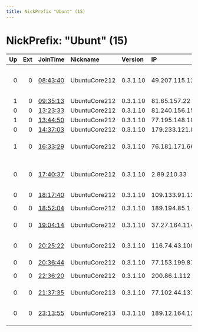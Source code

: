 ```yaml
---
title: NickPrefix "Ubunt" (15)
---
```


# NickPrefix: "Ubunt" (15)

|   Up |   Ext | JoinTime                                                                                            | Nickname      | Version   | IP             | AS                                     | CC   |   ORp |   Dirp | OS    | Contact   |   eFamMembers |
|-----:|------:|:----------------------------------------------------------------------------------------------------|:--------------|:----------|:---------------|:---------------------------------------|:-----|------:|-------:|:------|:----------|--------------:|
|    0 |     0 | [08:43:40](https://metrics.torproject.org/rs.html#details/BCC4FC64174165D8867671F83A5698BED926A734) | UbuntuCore212 | 0.3.1.10  | 49.207.115.127 | Atria Convergence Technologies pvt ltd | in   | 37455 |      0 | Linux | None      |             1 |
|    1 |     0 | [09:35:13](https://metrics.torproject.org/rs.html#details/F5A93DCBEC472AD980D5399A870DC9F0C637F076) | UbuntuCore212 | 0.3.1.10  | 81.65.157.22   | SFR SA                                 | fr   | 41829 |      0 | Linux | None      |             1 |
|    0 |     0 | [13:23:33](https://metrics.torproject.org/rs.html#details/09776465444A160DF81537B13C0D916F5675420F) | UbuntuCore212 | 0.3.1.10  | 81.240.156.150 | Proximus NV                            | be   | 36463 |      0 | Linux | None      |             1 |
|    1 |     0 | [13:44:50](https://metrics.torproject.org/rs.html#details/AA5CB37033AA1FF0674E46DEE62AA264C1E11718) | UbuntuCore212 | 0.3.1.10  | 77.195.148.180 | SFR SA                                 | fr   | 38983 |      0 | Linux | None      |             1 |
|    0 |     0 | [14:37:03](https://metrics.torproject.org/rs.html#details/F67683991CE4A616822E2DD25007A1026819D398) | UbuntuCore212 | 0.3.1.10  | 179.233.121.84 | CLARO S.A.                             | br   | 43787 |      0 | Linux | None      |             1 |
|    1 |     0 | [16:33:29](https://metrics.torproject.org/rs.html#details/51E0D1503EC36B6E34B7196309D9BBF54C6D602F) | UbuntuCore212 | 0.3.1.10  | 76.181.171.66  | Time Warner Cable Internet LLC         | us   | 42565 |      0 | Linux | None      |             1 |
|    0 |     0 | [17:40:37](https://metrics.torproject.org/rs.html#details/FC802D7A8EA5D7602C3696CD7029B63F0B245F8E) | UbuntuCore212 | 0.3.1.10  | 2.89.210.33    | Saudi Telecom Company JSC              | sa   | 45139 |      0 | Linux | None      |             1 |
|    0 |     0 | [18:17:40](https://metrics.torproject.org/rs.html#details/38745811D1FF9E20E62DF8231E8DF06A714A0BE7) | UbuntuCore212 | 0.3.1.10  | 109.133.91.133 | Proximus NV                            | be   | 36681 |      0 | Linux | None      |             1 |
|    0 |     0 | [18:52:04](https://metrics.torproject.org/rs.html#details/14B4EFC2123ECD49CD3F65867C948EBE13F39804) | UbuntuCore212 | 0.3.1.10  | 189.194.85.1   | Mega Cable, S.A. de C.V.               | mx   | 36407 |      0 | Linux | None      |             1 |
|    0 |     0 | [19:04:14](https://metrics.torproject.org/rs.html#details/FBA6692E8D1AEE74744E9E03AE98EE850903412F) | UbuntuCore212 | 0.3.1.10  | 37.27.164.114  | Pars Online PJS                        | ir   | 45541 |      0 | Linux | None      |             1 |
|    0 |     0 | [20:25:22](https://metrics.torproject.org/rs.html#details/E9D8CADC835BBDE82B88CA1D1D4CDD8F3A7E5A47) | UbuntuCore212 | 0.3.1.10  | 116.74.43.108  | Hathway IP Over Cable Internet         | in   | 44373 |      0 | Linux | None      |             1 |
|    0 |     0 | [20:36:44](https://metrics.torproject.org/rs.html#details/6BA8DEDB01F5D37DBDCF00BB004E4E159927B125) | UbuntuCore212 | 0.3.1.10  | 77.153.199.87  | SFR SA                                 | fr   | 45161 |      0 | Linux | None      |             1 |
|    0 |     0 | [22:36:20](https://metrics.torproject.org/rs.html#details/DCD3194C7D690681C9416AC67E4D6907AC0AB4C7) | UbuntuCore212 | 0.3.1.10  | 200.86.1.112   | VTR BANDA ANCHA S.A.                   | cl   | 45987 |      0 | Linux | None      |             1 |
|    0 |     0 | [21:37:35](https://metrics.torproject.org/rs.html#details/21C976353BEA1CFD3835BF3D1E7B6DC45B2B5148) | UbuntuCore213 | 0.3.1.10  | 77.102.44.137  | Virgin Media Limited                   | gb   | 45313 |      0 | Linux | None      |             1 |
|    0 |     0 | [23:13:55](https://metrics.torproject.org/rs.html#details/E21321093F7E427D5DB81416097F1B375A09A466) | UbuntuCore213 | 0.3.1.10  | 189.12.164.124 | Telemar Norte Leste S.A.               | br   | 39569 |      0 | Linux | None      |             1 |
